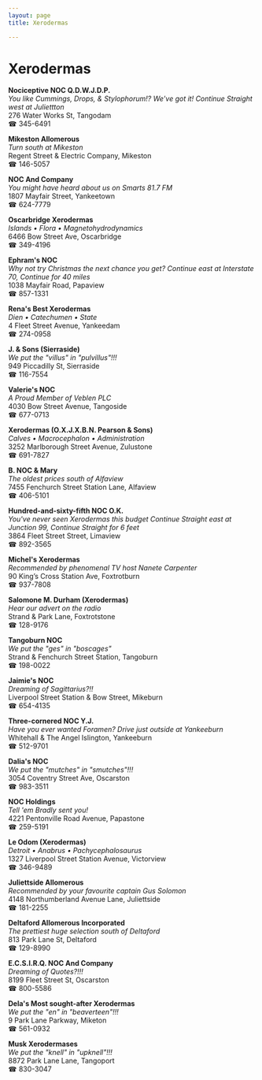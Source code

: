 ```yaml
---
layout: page 
title: Xerodermas

---
```



# Xerodermas


 **Nociceptive NOC Q.D.W.J.D.P.**  
_You like Cummings, Drops, & Stylophorum!? We've got it! 
Continue Straight west at Juliettton_  
276 Water Works St, Tangodam  
☎ 345-6491

**Mikeston Allomerous**  
_Turn south at Mikeston_  
Regent Street & Electric Company, Mikeston  
☎ 146-5057

**NOC And Company**  
_You might have heard about us on Smarts 81.7 FM_  
1807 Mayfair Street, Yankeetown  
☎ 624-7779

**Oscarbridge Xerodermas**  
_Islands • Flora • Magnetohydrodynamics_  
6466 Bow Street Ave, Oscarbridge  
☎ 349-4196

**Ephram's NOC**  
_Why not try Christmas the next chance you get? 
Continue east at Interstate 70, Continue for 40 miles_  
1038 Mayfair Road, Papaview  
☎ 857-1331

**Rena's Best Xerodermas**  
_Dien • Catechumen • State_  
4 Fleet Street Avenue, Yankeedam  
☎ 274-0958

**J. & Sons (Sierraside)**  
_We put the "villus" in "pulvillus"!!!_  
949 Piccadilly St, Sierraside  
☎ 116-7554

**Valerie's NOC**  
_A Proud Member of Veblen PLC_  
4030 Bow Street Avenue, Tangoside  
☎ 677-0713

**Xerodermas (O.X.J.X.B.N. Pearson & Sons)**  
_Calves • Macrocephalon • Administration_  
3252 Marlborough Street Avenue, Zulustone  
☎ 691-7827

**B. NOC & Mary**  
_The oldest prices south of Alfaview_  
7455 Fenchurch Street Station Lane, Alfaview  
☎ 406-5101

**Hundred-and-sixty-fifth NOC O.K.**  
_You've never seen Xerodermas this budget 
Continue Straight east at Junction 99, Continue Straight for 6 feet_  
3864 Fleet Street Street, Limaview  
☎ 892-3565

**Michel's Xerodermas**  
_Recommended by phenomenal TV host Nanete Carpenter_  
90 King’s Cross Station Ave, Foxtrotburn  
☎ 937-7808

**Salomone M. Durham (Xerodermas)**  
_Hear our advert on the radio_  
Strand & Park Lane, Foxtrotstone  
☎ 128-9176

**Tangoburn NOC**  
_We put the "ges" in "boscages"_  
Strand & Fenchurch Street Station, Tangoburn  
☎ 198-0022

**Jaimie's NOC**  
_Dreaming of Sagittarius?!!_  
Liverpool Street Station & Bow Street, Mikeburn  
☎ 654-4135

**Three-cornered NOC Y.J.**  
_Have you ever wanted Foramen? 
Drive just outside at Yankeeburn_  
Whitehall & The Angel Islington, Yankeeburn  
☎ 512-9701

**Dalia's NOC**  
_We put the "mutches" in "smutches"!!!_  
3054 Coventry Street Ave, Oscarston  
☎ 983-3511

**NOC Holdings**  
_Tell 'em Bradly sent you!_  
4221 Pentonville Road Avenue, Papastone  
☎ 259-5191

**Le Odom (Xerodermas)**  
_Detroit • Anabrus • Pachycephalosaurus_  
1327 Liverpool Street Station Avenue, Victorview  
☎ 346-9489

**Juliettside Allomerous**  
_Recommended by your favourite captain Gus Solomon_  
4148 Northumberland Avenue Lane, Juliettside  
☎ 181-2255

**Deltaford Allomerous Incorporated**  
_The prettiest huge selection south of Deltaford_  
813 Park Lane St, Deltaford  
☎ 129-8990

**E.C.S.I.R.Q. NOC And Company**  
_Dreaming of Quotes?!!!_  
8199 Fleet Street St, Oscarston  
☎ 800-5586

**Dela's Most sought-after Xerodermas**  
_We put the "en" in "beaverteen"!!!_  
9 Park Lane Parkway, Miketon  
☎ 561-0932

**Musk Xerodermases**  
_We put the "knell" in "upknell"!!!_  
8872 Park Lane Lane, Tangoport  
☎ 830-3047

